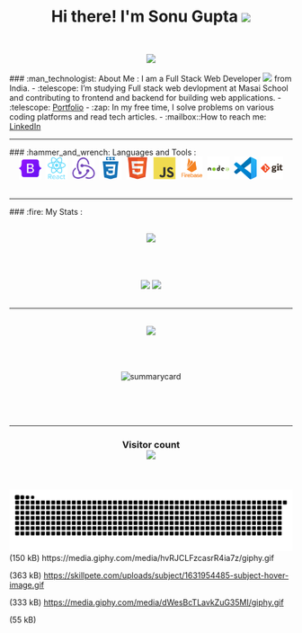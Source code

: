 <h1 align="center">Hi there! <span color="blue">I'm Sonu Gupta</span> <img src="https://media.giphy.com/media/hvRJCLFzcasrR4ia7z/giphy.gif" width="25px"> </h1>
 <br>
 <p align="center" ><img  style="width: 200px;" src="https://skillpete.com/uploads/subject/1631954485-subject-hover-image.gif"/></p>
<!-- <div align="center">
  <img src="https://media.giphy.com/media/dWesBcTLavkZuG35MI/giphy.gif" width="600" height="300"/>
</div> -->
### :man_technologist: About Me :
I am a Full Stack Web Developer <img src="https://media.giphy.com/media/WUlplcMpOCEmTGBtBW/giphy.gif" width="30"> from India.
- :telescope: I’m studying Full stack web devlopment at Masai School and contributing to frontend and backend for building web applications.
- :telescope: <a href="#portfolio" target="_blank">Portfolio</a>
- :zap: In my free time, I solve problems on various coding platforms and read tech articles.
- :mailbox::How to reach me: <a href="https://www.linkedin.com/in/sonu-gupta-677a1b252/" target="_blank">LinkedIn
  </a>
<br/>
<hr/>
### :hammer_and_wrench: Languages and Tools :
<div align="center">
  <img src="https://github.com/devicons/devicon/blob/master/icons/bootstrap/bootstrap-original.svg" title="BootStrap" alt="Java" width="40" height="40"/>&nbsp;
  <img src="https://github.com/devicons/devicon/blob/master/icons/react/react-original-wordmark.svg" title="React" alt="React" width="40" height="40"/>&nbsp;
<!--   <img src="https://github.com/devicons/devicon/blob/master/icons/spring/spring-original-wordmark.svg" title="Spring" alt="Spring" width="40" height="40"/>&nbsp; -->
<!--   <img src="https://github.com/devicons/devicon/blob/master/icons/materialui/materialui-original.svg" title="Material UI" alt="Material UI" width="40" /height="40"/>&nbsp; -->
<!--   <img src="https://github.com/devicons/devicon/blob/master/icons/flutter/flutter-original.svg" title="Flutter" alt="Flutter" width="40" height="40"/>&nbsp; -->
  <img src="https://github.com/devicons/devicon/blob/master/icons/redux/redux-original.svg" title="Redux" alt="Redux " width="40" height="40"/>&nbsp;
  <img src="https://github.com/devicons/devicon/blob/master/icons/css3/css3-plain-wordmark.svg"  title="CSS3" alt="CSS" width="40" height="40"/>&nbsp;
  <img src="https://github.com/devicons/devicon/blob/master/icons/html5/html5-original.svg" title="HTML5" alt="HTML" width="40" height="40"/>&nbsp;
  <img src="https://github.com/devicons/devicon/blob/master/icons/javascript/javascript-original.svg" title="JavaScript" alt="JavaScript" width="40" height="40"/>&nbsp;
  <img src="https://github.com/devicons/devicon/blob/master/icons/firebase/firebase-plain-wordmark.svg" title="Firebase" alt="Firebase" width="40" height="40"/>&nbsp;
<!--   <img src="https://github.com/devicons/devicon/blob/master/icons/gatsby/gatsby-original.svg" title="Gatsby"  alt="Gatsby" width="40" height="40"/>&nbsp; -->
<!--   <img src="https://github.com/devicons/devicon/blob/master/icons/mysql/mysql-original-wordmark.svg" title="MySQL"  alt="MySQL" width="40" height="40"/>&nbsp; -->
  <img src="https://github.com/devicons/devicon/blob/master/icons/nodejs/nodejs-original-wordmark.svg" title="NodeJS" alt="NodeJS" width="40" height="40"/>&nbsp;
  <img src="https://github.com/devicons/devicon/blob/master/icons/vscode/vscode-original.svg" title="AWS" alt="AWS" width="40" height="40"/>&nbsp;
  <img src="https://github.com/devicons/devicon/blob/master/icons/git/git-original-wordmark.svg" title="Git" **alt="Git" width="40" height="40"/>
</div>
<br/>
<hr/>
### :fire: My Stats :
<div align="center" style="margin:30px;">
<img src="https://github-profile-trophy.vercel.app/?username=sonugupta1234&theme=onedark&background=000000"/>
</div>
<br/>
<br/>
<div align="center" display="flex" style="justify-content:space-evenly;">
  <img src="https://github-readme-stats.vercel.app/api?username=sonugupta1234&show_icons=true&theme=dark&background=000000"/>
<img src="https://github-readme-stats.vercel.app/api/top-langs/?username=sonugupta1234&theme=dark&background=000000"/>
</div>
<br/>
<hr/>
<br/>
<div align="center">
<img src="http://github-readme-streak-stats.herokuapp.com/?user=sonugupta1234&theme=dark"/>
 <br />
 <br />
<p align="center"><img src="https://github-profile-trophy.vercel.app/?username=sonugupta1234&theme=radical" alt=""/> </p>
<p align="center"><img src="https://github-profile-summary-cards.vercel.app/api/cards/profile-details?username=sonugupta1234&theme=radical" alt="summarycard"/> </p>
<br>
<br>
<br>
<hr />
 <h3 align="center">
  Visitor count <br>
  <!-- <img src="https://profile-counter.glitch.me/4shutoshbhardwaj/count.svg" /> -->
  <img src="https://profile-counter.glitch.me/surajahirwar/count.svg" />
 </h3>
 <br />
 <br />
<a href="https://google.com" align="center">
   <img src="https://github.com/Asmit2952/Asmit2952/blob/output/github-contribution-grid-snake.svg" alt="snake">
</a>
</div>
(150 kB)
https://media.giphy.com/media/hvRJCLFzcasrR4ia7z/giphy.gif

(363 kB)
https://skillpete.com/uploads/subject/1631954485-subject-hover-image.gif

(333 kB)
https://media.giphy.com/media/dWesBcTLavkZuG35MI/giphy.gif

(55 kB)
